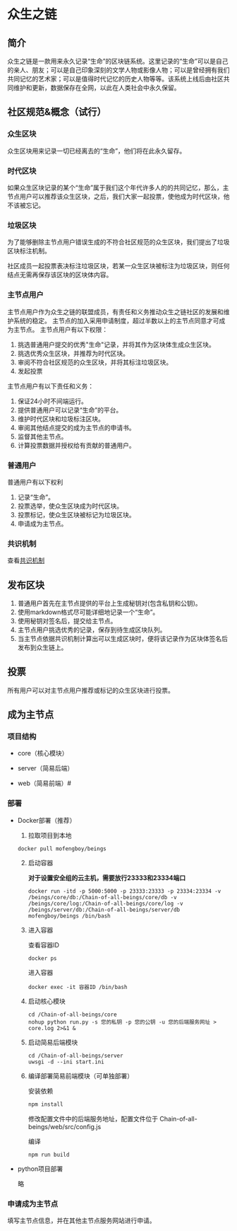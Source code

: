 # 众生之链

## 简介

众生之链是一款用来永久记录“生命”的区块链系统。这里记录的“生命”可以是自己的亲人、朋友；可以是自己印象深刻的文学人物或影像人物；可以是曾经拥有我们共同记忆的艺术家；可以是值得时代记忆的历史人物等等。该系统上线后由社区共同维护和更新，数据保存在全网，以此在人类社会中永久保留。

## 社区规范&概念（试行）

### 众生区块

众生区块用来记录一切已经离去的“生命”，他们将在此永久留存。

### 时代区块

如果众生区块记录的某个“生命”属于我们这个年代许多人的的共同记忆，那么，主节点用户可以推荐该众生区块，之后，我们大家一起投票，使他成为时代区块，他不该被忘记。

### 垃圾区块

为了能够删除主节点用户错误生成的不符合社区规范的众生区块，我们提出了垃圾区块标注机制。

社区成员一起投票表决标注垃圾区块，若某一众生区块被标注为垃圾区块，则任何结点无需再保存该区块的区块体内容。

### 主节点用户

主节点用户作为众生之链的联盟成员，有责任和义务推动众生之链社区的发展和维护系统的稳定。 主节点的加入采用申请制度，超过半数以上的主节点同意才可成为主节点。 主节点用户有以下权限：

1. 挑选普通用户提交的优秀"生命"记录，并将其作为区块体生成众生区块。
2. 挑选优秀众生区块，并推荐为时代区块。
3. 审阅不符合社区规范的众生区块，并将其标注垃圾区块。
4. 发起投票

主节点用户有以下责任和义务：

1. 保证24小时不间端运行。
2. 提供普通用户可以记录“生命”的平台。
3. 维护时代区块和垃圾标注区块。
4. 审阅其他结点提交的成为主节点的申请书。
5. 监督其他主节点。
6. 计算投票数据并授权给有贡献的普通用户。

### 普通用户

普通用户有以下权利

1. 记录“生命”。
2. 投票选举，使众生区块成为时代区块。
3. 投票标记，使众生区块被标记为垃圾区块。
4. 申请成为主节点。

### 共识机制

查看[共识机制 ](./consensus_mechanism.md)

## 发布区块

1. 普通用户首先在主节点提供的平台上生成秘钥对(包含私钥和公钥)。
2. 使用markdown格式尽可能详细地记录一个“生命”。
3. 使用秘钥对签名后，提交给主节点。
4. 主节点用户挑选优秀的记录，保存到待生成区块队列。
5. 当主节点依据共识机制计算出可以生成区块时，便将该记录作为区块体签名后发布到众生链上。

## 投票

所有用户可以对主节点用户推荐或标记的众生区块进行投票。

## 成为主节点

### 项目结构

- core（核心模块）

- server（简易后端）

- web（简易前端）#

### 部署

- Docker部署（推荐）

  1. 拉取项目到本地 
  	```shell
  docker pull mofengboy/beings
  	```

  2. 启动容器

     **对于设置安全组的云主机，需要放行23333和23334端口**

     ```shell
     docker run -itd -p 5000:5000 -p 23333:23333 -p 23334:23334 -v /beings/core/db:/Chain-of-all-beings/core/db -v /beings/core/log:/Chain-of-all-beings/core/log -v /beings/server/db:/Chain-of-all-beings/server/db mofengboy/beings /bin/bash
     ```
     
  3. 进入容器
  
     查看容器ID
  
     ```shell
     docker ps
     ```
  
     进入容器
  
     ```shell
     docker exec -it 容器ID /bin/bash
     ```
  
  4. 启动核心模块
  
     ```shell
     cd /Chain-of-all-beings/core
     nohup python run.py -s 您的私钥 -p 您的公钥 -u 您的后端服务网址 > core.log 2>&1 &
     ```
  
  5. 启动简易后端模块
  
     ```shell
     cd /Chain-of-all-beings/server
     uwsgi -d --ini start.ini
     ```
  
  6. 编译部署简易前端模块（可单独部署）
  
     安装依赖
  
     ```bash
     npm install
     ```
  
     修改配置文件中的后端服务地址，配置文件位于 Chain-of-all-beings/web/src/config.js
  
     编译
  
     ```shell
     npm run build
     ```
  
     
  
- python项目部署

  略

### 申请成为主节点

填写主节点信息，并在其他主节点服务网站进行申请。




